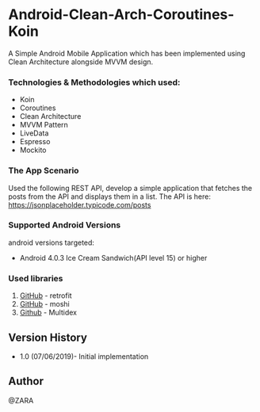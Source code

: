 # Android-Clean-Arch-Coroutines-Koin

A Simple Android Mobile Application which has been implemented using Clean Architecture alongside MVVM design.


### Technologies & Methodologies which used:

- Koin
- Coroutines
- Clean Architecture
- MVVM Pattern
- LiveData
- Espresso
- Mockito


### The App Scenario

Used the following REST API, develop a simple application that fetches the
posts from the API and displays them in a list.
The API is here: https://jsonplaceholder.typicode.com/posts


### Supported Android Versions

android versions targeted:

- Android 4.0.3 Ice Cream Sandwich(API level 15) or higher


### Used libraries

1. [GitHub](http://square.github.io/retrofit/) - retrofit
2. [GitHub](https://github.com/square/moshi) - moshi
3. [Github](https://github.com/casidiablo/multidex) - Multidex


## Version History

* 1.0 (07/06/2019)- Initial implementation


## Author
@ZARA
